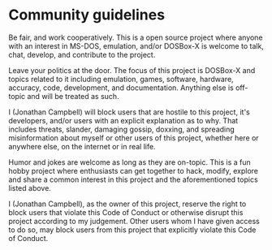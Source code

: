 # Community guidelines

Be fair, and work cooperatively. This is a open source project where anyone with an interest in MS-DOS, emulation, and/or DOSBox-X is welcome to talk, chat, develop, and contribute to the project.

Leave your politics at the door. The focus of this project is DOSBox-X and topics related to it including emulation, games, software, hardware, accuracy, code, development, and documentation. Anything else is off-topic and will be treated as such.

I (Jonathan Campbell) will block users that are hostile to this project, it's developers, and/or users with an explicit explanation as to why. That includes threats, slander, damaging gossip, doxxing, and spreading misinformation about myself or other users of this project, whether here or anywhere else, on the internet or in real life.

Humor and jokes are welcome as long as they are on-topic. This is a fun hobby project where enthusiasts can get together to hack, modify, explore and share a common interest in this project and the aforementioned topics listed above.

I (Jonathan Campbell), as the owner of this project, reserve the right to block users that violate this Code of Conduct or otherwise disrupt this project according to my judgement. Other users whom I have given access to do so, may block users from this project that explicitly violate this Code of Conduct.

